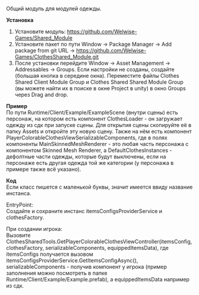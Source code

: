 Общий модуль для модулей одежды.

<b>Установка</b>
1. Установите модуль: https://github.com/Welwise-Games/Shared_Module
2. Установите пакет по пути Window -> Package Manager -> Add package from git URL -> https://github.com/Welwise-Games/ClothesShared_Module.git
3. После установки перейдите Window -> Asset Management -> Addressables -> Groups. Если настройки не созданы, создайте (большая кнопка в середине окна). 
Переместите файлы Clothes Shared Client Module Group и Clothes Shared Shared Module Group (вы можете найти их в поиске в окне Project в unity) в окно Groups через Drag and drop.

<b>Пример</b><br>
По пути Runtime/Client/Example/ExampleScene (внутри сцены) есть персонаж, на котором есть компонент ClothesLoader - он загружает одежду из сдк при запуске сцены. Для открытия сцены скопируйте её в папку Assets и откройте эту новую сцену.
Также на нём есть компонент PlayerColorableClothesViewSerializableComponents, где в полях компоненты MainSkinnedMeshRenderer - это любая часть персонажа с компонентом Skinned Mesh Renderer,
а DefaultClothesInstances - дефолтные части одежды, которые будут выключены, если на персонаже есть другая одежда той же категории (у персонажа в примере также всё указано). 

<b>Код</b><br>
Если класс пишется с маленькой буквы, значит имеется ввиду название инстанса. 

EntryPoint:<br>
Создайте и сохраните инстанс itemsConfigsProviderService и clothesFactory.

При создании игрока:<br>
Вызовите ClothesSharedTools.GetPlayerColorableClothesViewController(itemsConfig, clothesFactory, serializableComponents, equippedItemsData), где itemsConfigs получается вызовом itemsConfigsProviderService.GetItemsConfigAsync(),
serializableComponents - получив компонент у игрока (пример заполнения можно посмотреть в папке Runtime/Client/Example/Example.prefab), а equippedItemsData например из сдк.
